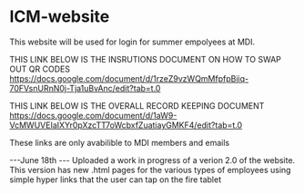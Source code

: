# ICM-website
This website will be used for login for summer empolyees at MDI.


THIS LINK BELOW IS THE INSRUTIONS DOCUMENT ON HOW TO SWAP OUT QR CODES
https://docs.google.com/document/d/1rzeZ9vzWQmMfpfpBiiq-70FVsnURnN0j-Tja1uBvAnc/edit?tab=t.0 


THIS LINK BELOW IS THE OVERALL RECORD KEEPING DOCUMENT
https://docs.google.com/document/d/1aW9-VcMWUVEIaIXYr0pXzcTT7oWcbxfZuatiayGMKF4/edit?tab=t.0

These links are only avabilible to MDI members and emails


---June 18th ---
Uploaded a work in progress of a verion 2.0 of the website. This version has new .html pages for the various types of employees using simple hyper links that the user can tap on the fire tablet

